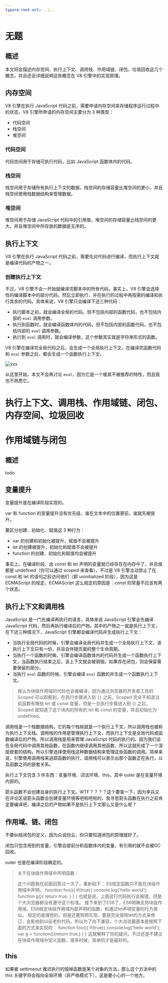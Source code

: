 ```yaml
---
typora-root-url: ..\..
---
```


# 无题

## 概述

本文将会描述内存空间、执行上下文、调用栈、作用域链、闭包、垃圾回收这几个概念，并且还会详细说明这些概念在 V8 引擎中的实现原理。

## 内存空间

V8 引擎在执行 JavaScript 代码之前，需要申请内存空间来存储程序运行过程中的状态，V8 引擎所申请的内存空间主要分为 3 种类型：

- 代码空间
- 栈空间
- 堆空间

### 代码空间

代码空间用于存储可执行代码，比如 JavaScript 函数体内的代码。

### 栈空间

栈空间用于存储所有执行上下文的数据，栈空间的存储容量比堆空间的更小，并且栈空间使用栈数据结构来管理数据。

### 堆空间

堆空间用于存储 JavaScript 代码中的引用值，堆空间的存储容量比栈空间的更大，并且堆空间中所存放的数据是无序的。

## 执行上下文

V8 引擎在执行 JavaScript 代码之前，需要先对代码进行编译，而执行上下文就是编译代码的产物之一。

### 创建执行上下文

不过，V8 引擎不会一开始就编译完脚本中的所有代码，事实上，V8 引擎会选择性的编译脚本中的部分代码，然后立即执行，并在执行的过程中再按需的编译和执行其余的代码。具体来说，V8 引擎只会编译下述三种代码：

- 执行脚本之初，就会编译全局的代码，但不包括内部的函数代码，也不包括内部的 `eval` 调用参数。
- 执行到函数时，就会编译函数体内的代码，但不包括内部的函数代码，也不包括内部的 `eval` 调用参数。
- 执行到 `eval` 调用时，就会编译参数，这个参数其实就是字符串形式的函数。

V8 引擎在编译完全局代码之后，会生成一个全局执行上下文，在编译完函数代码和 `eval` 参数之后，都会生成一个函数执行上下文。

![xxx](/static/image/markdown/javascript/todo/xxx.png)

从这里开始，本文不会再讨论 `eval`，因为它是一个极其不被推荐的特性，而且我也不熟悉它。



# 执行上下文、调用栈、作用域链、闭包、内存空间、垃圾回收

# 作用域链与闭包



## 概述

todo

## 变量提升

变量提升是在编译阶段实现的。

var 和 function 的变量提升没有优先级，谁在文本中的位置更前，谁就先被提升。

要区分创建、初始化、赋值这 3 种行为：

- var 的创建和初始化被提升，赋值不会被提升
- let 的创建被提升，初始化和赋值不会被提升
- function 的创建、初始化和赋值均会被提升

事实上，在编译阶段，由 const 和 let 声明的变量就已经存在在内存中了，并且值都是 undefined（你可以通过 scoped 来查看），不过是 V8 引擎主动禁止了在 const 和 let 的语句之前访问他们（即 uninitialized 阶段），因为这是 ECMAScript 的规定，ECMAScript 这么规定的原因是：const 的常量不应该有两个状态。

## 执行上下文和调用栈

JavaScript 是一门先编译再执行的语言，具体来说 JavaScript 引擎会先编译 JavaScript 代码，然后再执行编译后的产物。其中的产物之一就是执行上下文，在下述三种情况下，JavaScript 引擎都会编译代码并生成执行上下文：

- 当执行全局代码的时候，引擎会编译全局代码并生成一个全局执行上下文，该执行上下文只有一份，并且会伴随页面的整个生命周期。
- 当执行一个函数的时候，引擎会编译函数体内的代码并生成一个函数执行上下文，当函数执行结束之后，该上下文就会被销毁。如果存在闭包，则会保留需要保留的部分。
- 当执行 `eval` 函数的时候，引擎会编译 `eval` 函数的并生成一个函数执行上下文。

> 我认为块级作用域的代码也会被编译，因为通过浏览器的开发者工具的 Scoped 可以观察到，在执行步骤进入到 `{}` 之前，Scoped 完全不知道当前函数有哪些 let 或 const 变量，但是一旦执行步骤进入到 {} 之后，Scoped 就知道了这个块内的所有的 let 和 const 的变量，并且初始化为 undefined。

调用栈是一个栈数据结构，它的每个栈帧就是一个执行上下文，所以调用栈也被称为执行上下文栈。调用栈的作用是管理执行上下文，而执行上下文是全局代码或函数编译后的产物，所以调用栈是用来管理 JavaScript 代码的执行的。因为我们会在全局代码中调用其他函数，在函数内继续调用其他函数，所以这就形成了一个深层嵌套的结构，所以引擎选择使用栈这种数据结构来管理这些函数的调用。简单来说，引擎使用调用栈来追踪函数的执行，调用栈可以表示出那个函数正在执行，以及函数之间的嵌套关系。

执行上下文包含 3 件东西：变量环境、词法环境、this，其中 outer 是在变量环境内部的。

箭头函数不会创建自身的执行上下文。WTF？？？？这个要查一下，因为李兵又在评论区说箭头函数会创建变量环境等吧啦吧啦的，我寻思箭头函数在执行之前肯定要编译吧，编译之后的产物如果不是执行上下文那么又是什么呢？

## 作用域、链、闭包

不要纠结闭包的定义，因为众说纷云，你只要知道闭包的原理就好了。

闭包只包含用到的变量，引擎会提前分析函数体内的变量，有引用的就不会被GC回收。

outer 也是在编译阶段确定的。

> 关于在块级作用域中声明函数：
>
> 这个问题我在前面回答过一次了，重新贴下： ES规定函数只不能在块级作用域中声明， function foo(){    if(true){        console.log('hello world');        function g(){ return true; }    } } 也就是说，上面这行代码执行会报错，但是个大浏览器都没有遵守这个标准。 接下来到了ES6了，ES6明确支持块级作用域，ES6规定块级作用域内部声明的函数，和通过let声明变量的行为类似。 规定的是理想的，但是还要照顾实现，要是完全按照let的方式来修订，会影响到以前老的代码，所以为了向下兼容，个大浏览器基本是按照下面的方式来实现的： function foo(){    if(true){        console.log('hello world');        var g = function(){return true;}     } } 这就解释了你的疑问，不过还是不建议在块级作用域中定义函数，很多时候，简单的才是最好的。

## this

如果被 settimeout 推迟执行的毁掉函数是某个对象的方法，那么这个方法中的 this 关键字将会指向全局环境（非严格模式下），这是要小心的一个地方。